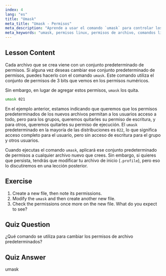 ```yaml
---
index: 4
lang: "es"
title: "Umask"
meta_title: "Umask - Permisos"
meta_description: "Aprende a usar el comando `umask` para controlar los permisos de archivo predeterminados en Linux. Comprende los permisos numéricos y gestiona el acceso a nuevos archivos fácilmente."
meta_keywords: "umask, permisos linux, permisos de archivo, comandos linux, linux para principiantes, tutorial linux, permisos predeterminados"
---
```


## Lesson Content

Cada archivo que se crea viene con un conjunto predeterminado de permisos. Si alguna vez deseas cambiar ese conjunto predeterminado de permisos, puedes hacerlo con el comando `umask`. Este comando utiliza el conjunto de permisos de 3 bits que vemos en los permisos numéricos.

Sin embargo, en lugar de agregar estos permisos, `umask` los quita.

```bash
umask 021
```

En el ejemplo anterior, estamos indicando que queremos que los permisos predeterminados de los nuevos archivos permitan a los usuarios acceso a todo, pero para los grupos, queremos quitarles su permiso de escritura, y para otros, queremos quitarles su permiso de ejecución. El `umask` predeterminado en la mayoría de las distribuciones es `022`, lo que significa acceso completo para el usuario, pero sin acceso de escritura para el grupo y otros usuarios.

Cuando ejecutas el comando `umask`, aplicará ese conjunto predeterminado de permisos a cualquier archivo nuevo que crees. Sin embargo, si quieres que persista, tendrás que modificar tu archivo de inicio (`.profile`), pero eso lo discutiremos en una lección posterior.

## Exercise

1. Create a new file, then note its permissions.
2. Modify the `umask` and then create another new file.
3. Check the permissions once more on the new file. What do you expect to see?

## Quiz Question

¿Qué comando se utiliza para cambiar los permisos de archivo predeterminados?

## Quiz Answer

umask
